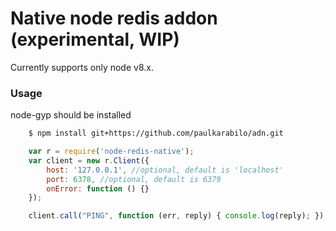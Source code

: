 # Native node redis addon (experimental, WIP)

Currently supports only node v8.x.

### Usage

node-gyp should be installed

```sh
    $ npm install git+https://github.com/paulkarabilo/adn.git
```

```javascript
    var r = require('node-redis-native');
    var client = new r.Client({
        host: '127.0.0.1', //optional, default is 'localhost'
        port: 6378, //optional, default is 6379
        onError: function () {}
    });

    client.call("PING", function (err, reply) { console.log(reply); }); //PONG
```
